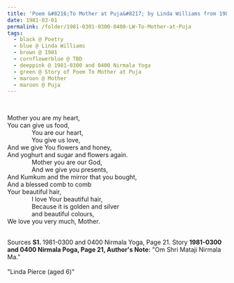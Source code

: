 ```yaml
---
title: 'Poem &#8216;To Mother at Puja&#8217; by Linda Williams from 1981-0300 and 0400 Nirmala Yoga, Page 21'
date: 1981-03-01
permalink: /folder/1981-0301-0300-0400-LW-To-Mother-at-Puja
tags:
  - black @ Poetry
  - blue @ Linda Williams
  - brown @ 1981
  - cornflowerblue @ TBD
  - deeppink @ 1981-0300 and 0400 Nirmala Yoga
  - green @ Story of Poem To Mother at Puja
  - maroon @ Mother
  - maroon @ Puja
---
```


<br>

<p>
Mother you are my heart,<br>
You can give us food,<br>
&emsp;&emsp;&emsp;&emsp;You are our heart,<br>
&emsp;&emsp;&emsp;&emsp;You give us love,<br>
And we give You flowers and honey,<br>
And yoghurt and sugar and flowers again.<br>
&emsp;&emsp;&emsp;&emsp;Mother you are our God,<br>
&emsp;&emsp;&emsp;&emsp;And we give you presents,<br>
And Kumkum and the mirror that you bought,<br>
And a blessed comb to comb<br>
Your beautiful hair,<br>
&emsp;&emsp;&emsp;&emsp;I love Your beautiful hair,<br>
&emsp;&emsp;&emsp;&emsp;Because it is golden and silver<br>
&emsp;&emsp;&emsp;&emsp;and beautiful colours,<br>
We love you very much, Mother.<br>
</p>

<br>

<wave-list>
<list-title color="DarkSeaGreen" width="40">Sources</list-title>
  <list-item color="BlanchedAlmond"  width="280"><b>S1. </b> 1981-0300 and 0400 Nirmala Yoga, Page 21.</list-item>
</wave-list>

<wave-list>
<list-title color="DarkSeaGreen" width="25">Story</list-title>
  <list-item color="BlanchedAlmond" width="280"><b>1981-0300 and 0400 Nirmala Poga, Page 21, Author's Note:</b> "Om Shri Mataji Nirmala Ma."<br>
  <br>
"Linda Pierce (aged 6)"</list-item>
</wave-list>